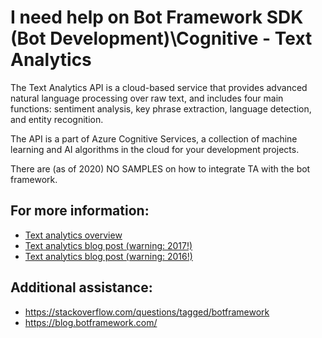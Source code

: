 # I need help on Bot Framework SDK (Bot Development)\Cognitive - Text Analytics

The Text Analytics API is a cloud-based service that provides advanced natural language processing over raw text, and includes four main functions: sentiment analysis, key phrase extraction, language detection, and entity recognition.

The API is a part of Azure Cognitive Services, a collection of machine learning and AI algorithms in the cloud for your development projects.

There are (as of 2020) NO SAMPLES on how to integrate TA with the bot framework. 


## For more information:

- [Text analytics overview](https://docs.microsoft.com/en-us/azure/cognitive-services/text-analytics/)
- [Text analytics blog post (warning: 2017!)](https://marcofolio.net/sentiment-text-analytics-bot-framework/)
- [Text analytics blog post (warning: 2016!)](http://jaliyaudagedara.blogspot.com/2016/07/text-analytics-bot-using-microsoft-bot.html)

## Additional assistance:

- https://stackoverflow.com/questions/tagged/botframework
- https://blog.botframework.com/
